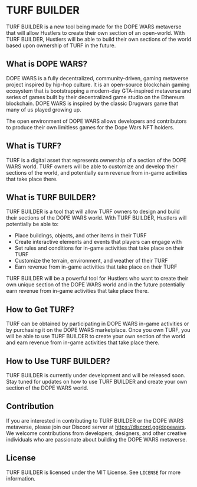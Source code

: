 # TURF BUILDER

TURF BUILDER is a new tool being made for the DOPE WARS metaverse that will allow Hustlers to create their own section of an open-world. With TURF BUILDER, Hustlers will be able to build their own sections of the world based upon ownership of TURF in the future.

## What is DOPE WARS?

DOPE WARS is a fully decentralized, community-driven, gaming metaverse project inspired by hip-hop culture. It is an open-source blockchain gaming ecosystem that is bootstrapping a modern-day GTA-inspired metaverse and series of games built by their decentralized game studio on the Ethereum blockchain. DOPE WARS is inspired by the classic Drugwars game that many of us played growing up.

The open environment of DOPE WARS allows developers and contributors to produce their own limitless games for the Dope Wars NFT holders.

## What is TURF?

TURF is a digital asset that represents ownership of a section of the DOPE WARS world. TURF owners will be able to customize and develop their sections of the world, and potentially earn revenue from in-game activities that take place there.

## What is TURF BUILDER?

TURF BUILDER is a tool that will allow TURF owners to design and build their sections of the DOPE WARS world. With TURF BUILDER, Hustlers will potentially  be able to:

- Place buildings, objects, and other items in their TURF
- Create interactive elements and events that players can engage with
- Set rules and conditions for in-game activities that take place on their TURF
- Customize the terrain, environment, and weather of their TURF
- Earn revenue from in-game activities that take place on their TURF

TURF BUILDER will be a powerful tool for Hustlers who want to create their own unique section of the DOPE WARS world and in the future potentially earn revenue from in-game activities that take place there.

## How to Get TURF?

TURF can be obtained by participating in DOPE WARS in-game activities or by purchasing it on the DOPE WARS marketplace. Once you own TURF, you will be able to use TURF BUILDER to create your own section of the world and earn revenue from in-game activities that take place there.

## How to Use TURF BUILDER?

TURF BUILDER is currently under development and will be released soon. Stay tuned for updates on how to use TURF BUILDER and create your own section of the DOPE WARS world. 

## Contribution

If you are interested in contributing to TURF BUILDER or the DOPE WARS metaverse, please join our Discord server at https://discord.gg/dopewars. We welcome contributions from developers, designers, and other creative individuals who are passionate about building the DOPE WARS metaverse. 

## License

TURF BUILDER is licensed under the MIT License. See `LICENSE` for more information.
